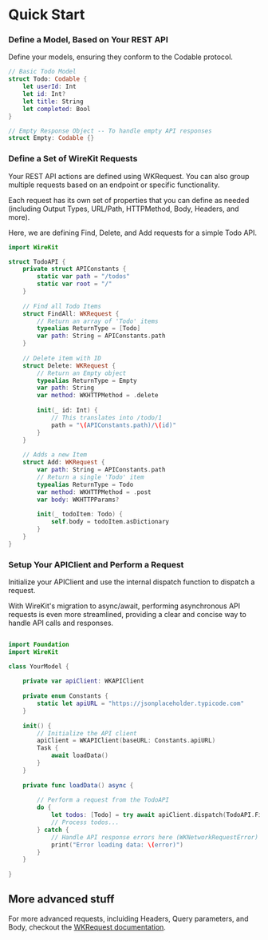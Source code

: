 # Quick Start

### Define a Model, Based on Your REST API

Define your models, ensuring they conform to the Codable protocol.

```swift
// Basic Todo Model
struct Todo: Codable {
    let userId: Int
    let id: Int?
    let title: String
    let completed: Bool
}

// Empty Response Object -- To handle empty API responses
struct Empty: Codable {}
```

### Define a Set of WireKit Requests
Your REST API actions are defined using WKRequest. You can also group multiple requests based on an endpoint or specific functionality.

Each request has its own set of properties that you can define as needed (including Output Types, URL/Path, HTTPMethod, Body, Headers, and more).

Here, we are defining Find, Delete, and Add requests for a simple Todo API.

``` swift
import WireKit

struct TodoAPI {
    private struct APIConstants {
        static var path = "/todos"
        static var root = "/"
    }
    
    // Find all Todo Items
    struct FindAll: WKRequest {
        // Return an array of 'Todo' items
        typealias ReturnType = [Todo]
        var path: String = APIConstants.path
    }
    
    // Delete item with ID
    struct Delete: WKRequest {
        // Return an Empty object
        typealias ReturnType = Empty
        var path: String
        var method: WKHTTPMethod = .delete
        
        init(_ id: Int) {
            // This translates into /todo/1
            path = "\(APIConstants.path)/\(id)"
        }
    }
    
    // Adds a new Item
    struct Add: WKRequest {
        var path: String = APIConstants.path
        // Return a single 'Todo' item
        typealias ReturnType = Todo
        var method: WKHTTPMethod = .post
        var body: WKHTTPParams?
        
        init(_ todoItem: Todo) {
            self.body = todoItem.asDictionary
        }
    }
}

```

### Setup Your APIClient and Perform a Request

Initialize your APIClient and use the internal dispatch function to dispatch a request.

With WireKit's migration to async/await, performing asynchronous API requests is even more streamlined, providing a clear and concise way to handle API calls and responses.

``` swift

import Foundation
import WireKit

class YourModel {
        
    private var apiClient: WKAPIClient
    
    private enum Constants {
        static let apiURL = "https://jsonplaceholder.typicode.com"
    }
    
    init() {
        // Initialize the API client
        apiClient = WKAPIClient(baseURL: Constants.apiURL)
        Task {
            await loadData()
        }
    }
    
    private func loadData() async {
        
        // Perform a request from the TodoAPI
        do {
            let todos: [Todo] = try await apiClient.dispatch(TodoAPI.FindAll())
            // Process todos...
        } catch {
            // Handle API response errors here (WKNetworkRequestError)
            print("Error loading data: \(error)")
        }
    }
    
}

```

## More advanced stuff
For more advanced requests, incluiding Headers, Query parameters, and Body, checkout the [WKRequest documentation](wkrequest.md).
